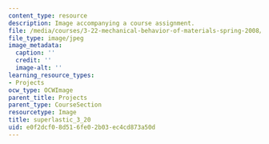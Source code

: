 ```yaml
---
content_type: resource
description: Image accompanying a course assignment.
file: /media/courses/3-22-mechanical-behavior-of-materials-spring-2008/e0f2dcf08d516fe02b03ec4cd873a50d_superlastic_3_20.jpg
file_type: image/jpeg
image_metadata:
  caption: ''
  credit: ''
  image-alt: ''
learning_resource_types:
- Projects
ocw_type: OCWImage
parent_title: Projects
parent_type: CourseSection
resourcetype: Image
title: superlastic_3_20
uid: e0f2dcf0-8d51-6fe0-2b03-ec4cd873a50d
---
```

